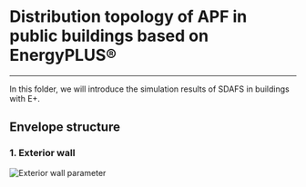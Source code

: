 # Distribution topology of APF in public buildings based on  EnergyPLUS®

------
In this folder, we will introduce the  simulation results of SDAFS in buildings with E+.
## Envelope structure
### 1. Exterior wall
![Exterior wall parameter]()
